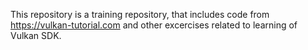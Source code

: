 This repository is a training repository, that includes code from https://vulkan-tutorial.com and other excercises related to learning of Vulkan SDK.


